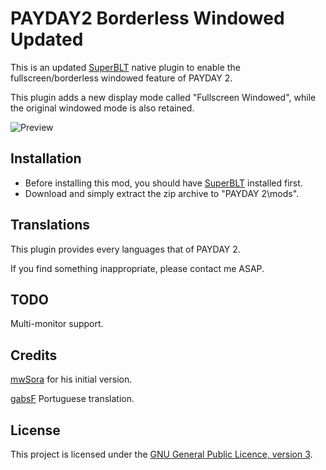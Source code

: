 # PAYDAY2 Borderless Windowed Updated

This is an updated [SuperBLT](https://superblt.znix.xyz/) native plugin to enable the fullscreen/borderless windowed feature of PAYDAY 2.

This plugin adds a new display mode called "Fullscreen Windowed", while the original windowed mode is also retained.

![Preview](https://modworkshop.net/mydownloads/previews/71629_1591175170_a641ddd30ca272bac8e75b9570073493.png)

## Installation

- Before installing this mod, you should have [SuperBLT](https://superblt.znix.xyz/) installed first.
- Download and simply extract the zip archive to "PAYDAY 2\mods".

## Translations

This plugin provides every languages that of PAYDAY 2.

If you find something inappropriate, please contact me ASAP.

## TODO

Multi-monitor support.

## Credits

[mwSora](https://github.com/mwSora) for his initial version.

[gabsF](https://modworkshop.net/user/46901) Portuguese translation.

## License

This project is licensed under the [GNU General Public Licence, version 3](https://choosealicense.com/licenses/gpl-3.0/).
